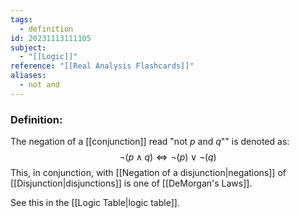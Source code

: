 ```yaml
---
tags:
  - definition
id: 20231113111105
subject:
  - "[[Logic]]"
reference: "[[Real Analysis Flashcards]]"
aliases:
  - not and
---
```

### Definition:
The negation of a [[conjunction]] read "not $p$ and $q$"" is denoted as:
$$ \neg (p \wedge q) \iff \neg (p) \vee \neg(q)$$
This, in conjunction, with [[Negation of a disjunction|negations]] of [[Disjunction|disjunctions]] is one of [[DeMorgan's Laws]].

See this in the [[Logic Table|logic table]].